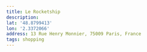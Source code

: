 ```yaml
---
title: Le Rocketship
description: 
lat: '48.8799413'
lon: '2.3372066'
address: 13 Rue Henry Monnier, 75009 Paris, France
tags: shopping
---
```

